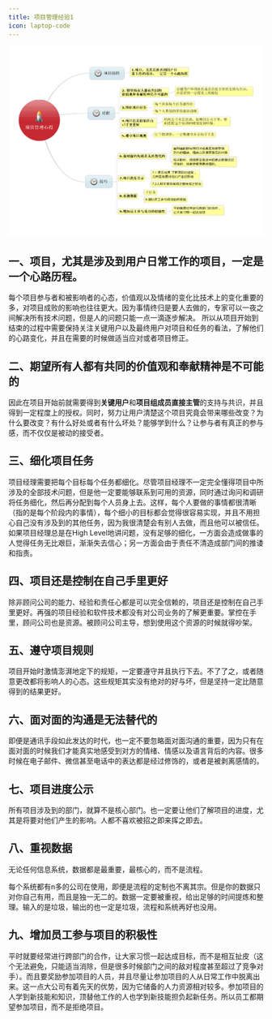 ```yaml
---
title: 项目管理经验1
icon: laptop-code
---
```


![img_2.png](img_2.png)

## 一、项目，尤其是涉及到用户日常工作的项目，一定是一个心路历程。

每个项目参与者和被影响者的心态，价值观以及情绪的变化比技术上的变化重要的多，对项目成败的影响也往往更大。因为事情终归是要人去做的，专家可以一夜之间解决所有技术问题，但是人的问题只能一点一滴逐步解决。
所以从项目开始到结束的过程中需要保持关注关键用户以及最终用户对项目和任务的看法，了解他们的心路变化，并且在需要的时候做适当应对或者项目修正。

## 二、期望所有人都有共同的价值观和奉献精神是不可能的

因此在项目开始前就需要得到**关键用户**和**项目组成员直接主管**的支持与共识，并且得到一定程度上的授权。同时，努力让用户清楚这个项目究竟会带来哪些改变？为什么要改变？有什么好处或者有什么坏处？能够学到什么？让参与者有真正的参与感，而不仅仅是被动的接受者。

## 三、细化项目任务

项目经理需要把每个目标每个任务都细化。尽管项目经理不一定完全懂得项目中所涉及的全部技术问题，但是他一定要能够联系到可用的资源，同时通过询问和调研将任务细化，然后再分配到每个人员身上去。这样，每个人要做的事情都很清晰（指的是每个阶段内的事情），每个细小的目标都会觉得很容易实现，并且不用担心自己没有涉及到的其他任务，因为我很清楚会有别人去做，而且他可以被信任。如果项目经理总是在High Level地讲问题，没有足够的细化，一方面会造成做事的人觉得任务无比艰巨，渐渐失去信心；另一方面会由于责任不清造成部门间的推诿和指责。

## 四、项目还是控制在自己手里更好

除非顾问公司的能力、经验和责任心都是可以完全信赖的，项目还是控制在自己手里更好。再强的项目经验和软件技术都没有对公司业务的了解更重要。掌控在手里，顾问公司也是资源。被顾问公司主导，想到使用这个资源的时候就得吵架。

## 五、遵守项目规则

项目开始时激情澎湃地定下的规矩，一定要遵守并且执行下去。不了了之，或者随意更改都将影响人的心态。这些规矩其实没有绝对的好与坏，但是坚持一定比随意得到的结果更好。

## 六、面对面的沟通是无法替代的

即便是通讯手段如此发达的时代，也一定不要忽略面对面沟通的重要，因为只有在面对面的时候我们才能真实地感受到对方的情绪、情感以及语言背后的内容。很多时候在电子邮件、微信甚至电话中的表达都是经过修饰的，或者是被剥离感情的。

## 七、项目进度公示

所有项目涉及到的部门，就算不是核心部门。也一定要让他们了解项目的进度，尤其是将要对他们产生的影响。人都不喜欢被招之即来挥之即去。

## 八、重视数据

无论任何信息系统，数据都是最重要，最核心的，而不是流程。

每个系统都有n多的公司在使用，即便是流程的定制也不离其宗。但是你的数据只对你自己有用，而且是独一无二的。数据一定要被重视，给出足够的时间提炼和整理。输入的是垃圾，输出的也一定是垃圾，流程和系统再好也没用。

## 九、增加员工参与项目的积极性

平时就要经常进行跨部门的合作，让大家习惯一起达成目标，而不是相互扯皮（这个无法避免，只能适当消除，但是很多时候部门之间的敌对程度甚至超过了竞争对手）。而且要奖励参加项目的人员，并且尽量让参加项目的人从日常工作中脱离出来。这一点大公司有着先天的优势，因为它储备的人力资源相对较多。参加项目的人学到新技能和知识，顶替他工作的人也学到新技能担负起新任务。所以员工都期望参加项目，而不是拒绝项目。